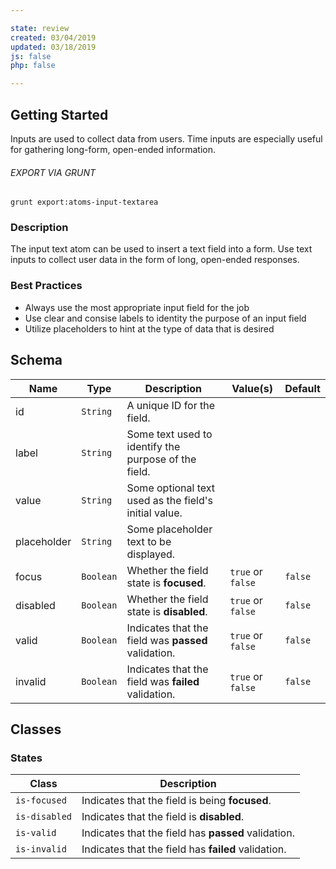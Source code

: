 ```yaml
---

state: review
created: 03/04/2019
updated: 03/18/2019
js: false
php: false

---
```


## Getting Started

Inputs are used to collect data from users. Time inputs are especially useful for gathering long-form, open-ended information.

###### EXPORT VIA GRUNT

```
grunt export:atoms-input-textarea
```


### Description

The input text atom can be used to insert a text field into a form. Use text inputs to collect user data in the form of long, open-ended responses.


### Best Practices

- Always use the most appropriate input field for the job
- Use clear and consise labels to identity the purpose of an input field
- Utilize placeholders to hint at the type of data that is desired


## Schema

| Name        | Type      | Description                                           | Value(s)            | Default   |
|-------------|-----------|-------------------------------------------------------|---------------------|-----------|
| id          | `String`  | A unique ID for the field.                            |                     |           |
| label       | `String`  | Some text used to identify the purpose of the field.  |                     |           |
| value       | `String`  | Some optional text used as the field's initial value. |                     |           |
| placeholder | `String`  | Some placeholder text to be displayed.                |                     |           |
| focus       | `Boolean` | Whether the field state is **focused**.               | `true` or `false`   | `false`   |
| disabled    | `Boolean` | Whether the field state is **disabled**.              | `true` or `false`   | `false`   |
| valid       | `Boolean` | Indicates that the field was **passed** validation.   | `true` or `false`   | `false`   |
| invalid     | `Boolean` | Indicates that the field was **failed** validation.   | `true` or `false`   | `false`   |


## Classes

### States

| Class             | Description                                                           |
|-------------------|-----------------------------------------------------------------------|
| `is-focused`      | Indicates that the field is being **focused**.                        |
| `is-disabled`     | Indicates that the field is **disabled**.                             |
| `is-valid`        | Indicates that the field has **passed** validation.                   |
| `is-invalid`      | Indicates that the field has **failed** validation.                   |
